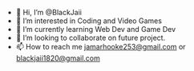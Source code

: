 - 👋 Hi, I’m @BlackJaii
- 👀 I’m interested in Coding and Video Games
- 🌱 I’m currently learning Web Dev and Game Dev
- 💞️ I’m looking to collaborate on future project.
- 📫 How to reach me jamarhooke253@gmail.com or blackjaii1820@gmail.com

<!---
BlackJaii/BlackJaii is a ✨ special ✨ repository because its `README.md` (this file) appears on your GitHub profile.
You can click the Preview link to take a look at your changes.
--->
